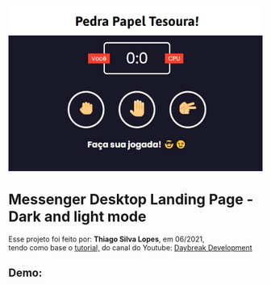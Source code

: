 <!---->
<div align="center">
<img src="./ReadMeFiles/app.jpg" align="center">
</div>

# Messenger Desktop Landing Page - Dark and light mode

<p>Esse projeto foi feito por: <strong>Thiago Silva Lopes</strong>, em 06/2021,</br>
tendo como base o <a href="https://www.youtube.com/watch?v=DfOK5mX2TQM&t=462s" target="_blank">tutorial,</a>
do canal do Youtube: <a href="https://www.youtube.com/channel/UCaSKAM4XZdeJVOpRj04tIQQ" target="_blank">
Daybreak Development</a></p>

## Demo:

